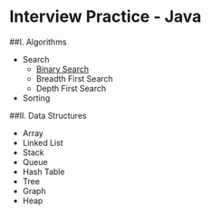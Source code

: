 # Interview Practice - Java

##I. Algorithms
* Search
    * [Binary Search](https://github.com/nyadav810/Interview-Practice/blob/master/src/algorithms/search/binary/BinarySearch.java)
    * Breadth First Search
    * Depth First Search
* Sorting

##II. Data Structures
* Array
* Linked List
* Stack
* Queue
* Hash Table
* Tree
* Graph
* Heap
